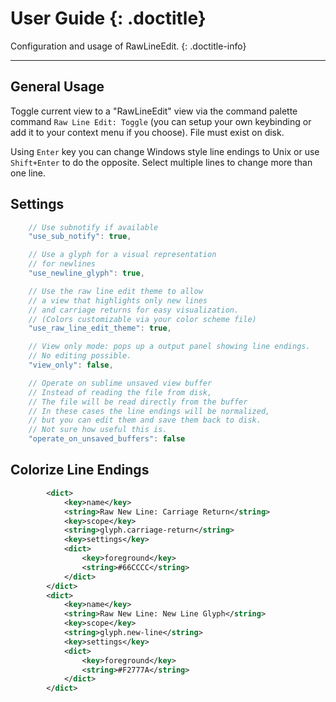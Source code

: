# User Guide {: .doctitle}
Configuration and usage of RawLineEdit.
{: .doctitle-info}

---

## General Usage
Toggle current view to a "RawLineEdit" view via the command palette command `Raw Line Edit: Toggle` (you can setup your own keybinding or add it to your context menu if you choose).   File must exist on disk.

Using `Enter` key you can change Windows style line endings to Unix or use `Shift+Enter` to do the opposite.  Select multiple lines to change more than one line.

## Settings

```javascript
    // Use subnotify if available
    "use_sub_notify": true,

    // Use a glyph for a visual representation
    // for newlines
    "use_newline_glyph": true,

    // Use the raw line edit theme to allow
    // a view that highlights only new lines
    // and carriage returns for easy visualization.
    // (Colors customizable via your color scheme file)
    "use_raw_line_edit_theme": true,

    // View only mode: pops up a output panel showing line endings.
    // No editing possible.
    "view_only": false,

    // Operate on sublime unsaved view buffer
    // Instead of reading the file from disk,
    // The file will be read directly from the buffer
    // In these cases the line endings will be normalized,
    // but you can edit them and save them back to disk.
    // Not sure how useful this is.
    "operate_on_unsaved_buffers": false
```

## Colorize Line Endings

```xml
        <dict>
            <key>name</key>
            <string>Raw New Line: Carriage Return</string>
            <key>scope</key>
            <string>glyph.carriage-return</string>
            <key>settings</key>
            <dict>
                <key>foreground</key>
                <string>#66CCCC</string>
            </dict>
        </dict>
        <dict>
            <key>name</key>
            <string>Raw New Line: New Line Glyph</string>
            <key>scope</key>
            <string>glyph.new-line</string>
            <key>settings</key>
            <dict>
                <key>foreground</key>
                <string>#F2777A</string>
            </dict>
        </dict>
```
